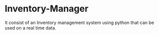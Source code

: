 # Inventory-Manager
It consist of an Inventory management system using python that can be used on a real time data.
